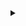 <details>
  <summary></summary>

<div align="left" class="bold">
  Greetings,
</div>
<br>

I'm Dinis Martinho, an 18-year-old university student with a passion for generative AI, game development, computer graphics, and web development. I have experience working with GANs and DDPMs and have explored applications such as image generation, style transfer, and image inpainting. In addition to that, I've been actively involved in various computer vision tasks, including segmentation, classification, and object detection. I've also had the opportunity to work with text models in the past, which expanded my skill set. 

I've participated in several competitions and projects, constantly applying my skills to develop innovative solutions. One of my notable experiences was in the [ARCADE](https://arcade.grand-challenge.org/) (Automatic Region-based Coronary Artery Disease diagnostics using X-ray angiography images) competition, where I was part of the fifth-placed team **[( TeamZERO )](https://arcade.grand-challenge.org/teams/t/3329/)**. Our team's collaborative effort and innovative approach contributed to our success in the competition, and it was a valuable experience that deepened my understanding of medical imaging and machine learning in a real-world context.

<br>
<div align="right" class="bold">
  Updated: 28/10/2023
</div>
</details>

<!-- 
<p align="center">
  <img src="https://img.shields.io/badge/-C%23-239120?style=flat&logo=c-sharp&logoColor=white" alt="C#">
  <img src="https://img.shields.io/badge/-Unity-000000?style=flat&logo=unity&logoColor=white" alt="Unity">
  <img src="https://img.shields.io/badge/-HLSL-FFD700?style=flat&logo=unity&logoColor=white" alt="HLSL">
  <img src="https://img.shields.io/badge/-React.js-61DAFB?style=flat&logo=react&logoColor=white" alt="React.js">
  <img src="https://img.shields.io/badge/-Tailwind_CSS-38B2AC?style=flat&logo=tailwind-css&logoColor=white" alt="Tailwind CSS">
  <img src="https://img.shields.io/badge/-Python-3776AB?style=flat&logo=python&logoColor=white" alt="Python">
  <img src="https://img.shields.io/badge/-PyTorch-EE4C2C?style=flat&logo=pytorch&logoColor=white" alt="PyTorch">
  <img src="https://img.shields.io/badge/-TensorFlow-FF6F00?style=flat&logo=tensorflow&logoColor=white" alt="TensorFlow">
</p>
